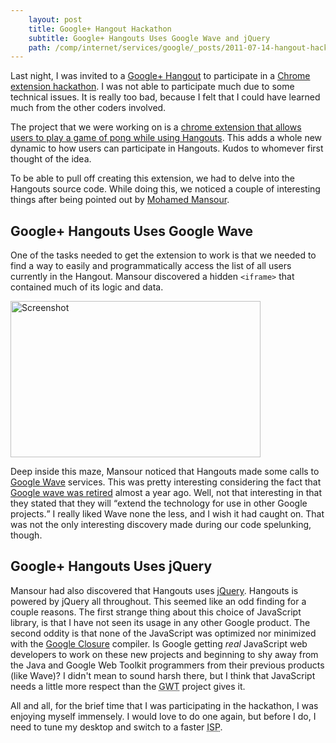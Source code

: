 ```yaml
---
    layout: post
    title: Google+ Hangout Hackathon
    subtitle: Google+ Hangouts Uses Google Wave and jQuery
    path: /comp/internet/services/google/_posts/2011-07-14-hangout-hackathon.md
---
```


Last night, I was invited to a [Google+ Hangout][1] to participate in a
[Chrome extension hackathon][2].  I was not able to participate much due to
some technical issues.  It is really too bad, because I felt that I could
have learned much from the other coders involved.

The project that we were working on is a [chrome extension that allows users to
play a game of pong while using Hangouts][3].  This adds a whole new
dynamic to how users can participate in Hangouts. Kudos to whomever first
thought of the idea.

To be able to pull off creating this extension, we had to delve into the Hangouts source
code.  While doing this, we noticed a couple of interesting
things after being pointed out by [Mohamed Mansour][4].

Google+ Hangouts Uses Google Wave
---------------------------------

One of the tasks needed to get the extension to work is that we needed to find
a way to easily and programmatically access the list of all users currently in
the Hangout.  Mansour discovered a hidden `<iframe>` that contained much of its
logic and data.  

<div class="centered">
<a href="https://picasaweb.google.com/lh/photo/XpQ8ldm8H5mZRFzsX1Nw_Q?feat=embedwebsite">
<img src="https://lh3.googleusercontent.com/-OIL3stpOehc/Th8XA5_cwhI/AAAAAAAADtU/2RSjslEQmpQ/s400/screenshot-20110714-121716.png" height="250" width="400" alt="Screenshot" />
</a>
</div>

Deep inside this maze, Mansour noticed that Hangouts made some calls to
[Google Wave][5] services. This was pretty interesting considering the fact
that [Google wave was retired][6] almost a  year ago. Well, not that interesting
in that they stated that they will
<q cite="http://googleblog.blogspot.com/2010/08/update-on-google-wave.html">extend
the technology for use in other Google projects.</q> I really liked Wave
none the less, and I wish it had caught on. That was not the only interesting 
discovery made during our code spelunking, though.

Google+ Hangouts Uses jQuery
----------------------------

Mansour had also discovered that Hangouts uses [jQuery][7]. Hangouts is powered
by jQuery all throughout. This seemed like an odd finding for a couple reasons.
The first strange thing about this choice of JavaScript library, is that I have
not seen its usage in any other Google product.  The second oddity is that none
of the JavaScript was optimized nor minimized with the [Google Closure][8]
compiler.  Is Google getting _real_ JavaScript web developers to work on these
new projects and beginning to shy away from the Java and Google Web Toolkit
programmers from their previous products (like Wave)?  I didn't mean to
sound harsh there, but I think that JavaScript needs a little more
respect than the <abbr title="Google Web Toolkit">GWT</abbr> project gives it.

All and all, for the brief time that I was participating in the hackathon, I was
enjoying myself immensely. I would love to do one again, but before I do, I need
to tune my desktop and switch to a faster
<abbr title="Internet Service Provider">ISP</abbr>.

[1]: http://youtu.be/Tku1vJeuzH4 (Google Plus Hangouts)
[2]: https://plus.google.com/116805285176805120365/posts/SH653h7fjYP (Circle Pong Google+ Hangout Chrome Extension Announcement)
[Ubuntu]: http://ubuntu.com/ (Linux for human beings)
[3]: https://github.com/hangout/circle-pong-extension (Circle Pong Google+ Hangout Chrome Extension on Github)
[4]: https://plus.google.com/116805285176805120365 (Mohamed Mansour's Profile)
[5]: http://wave.google.com/ (Google Wave)
[6]: http://googleblog.blogspot.com/2010/08/update-on-google-wave.html (Offical Google Update on Wave)
[7]: http://jquery.com/ (jQuery JavaScript Library)
[8]: http://code.google.com/closure/ (Closure JavaScript Tools)
